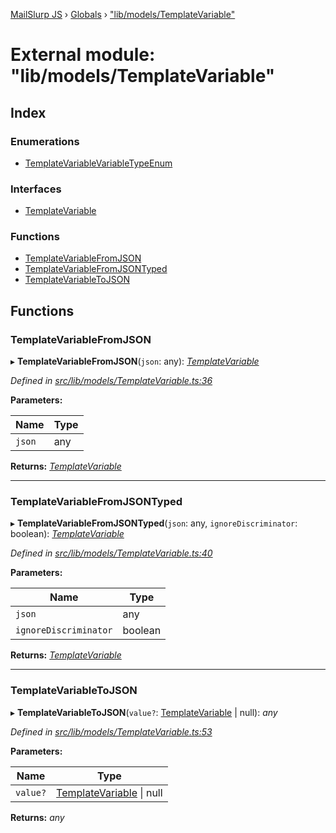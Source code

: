 [MailSlurp JS](../README.md) › [Globals](../globals.md) › ["lib/models/TemplateVariable"](_lib_models_templatevariable_.md)

# External module: "lib/models/TemplateVariable"

## Index

### Enumerations

* [TemplateVariableVariableTypeEnum](../enums/_lib_models_templatevariable_.templatevariablevariabletypeenum.md)

### Interfaces

* [TemplateVariable](../interfaces/_lib_models_templatevariable_.templatevariable.md)

### Functions

* [TemplateVariableFromJSON](_lib_models_templatevariable_.md#templatevariablefromjson)
* [TemplateVariableFromJSONTyped](_lib_models_templatevariable_.md#templatevariablefromjsontyped)
* [TemplateVariableToJSON](_lib_models_templatevariable_.md#templatevariabletojson)

## Functions

###  TemplateVariableFromJSON

▸ **TemplateVariableFromJSON**(`json`: any): *[TemplateVariable](../interfaces/_lib_models_templatevariable_.templatevariable.md)*

*Defined in [src/lib/models/TemplateVariable.ts:36](https://github.com/mailslurp/mailslurp-client-ts-js/blob/fc9510a/src/lib/models/TemplateVariable.ts#L36)*

**Parameters:**

Name | Type |
------ | ------ |
`json` | any |

**Returns:** *[TemplateVariable](../interfaces/_lib_models_templatevariable_.templatevariable.md)*

___

###  TemplateVariableFromJSONTyped

▸ **TemplateVariableFromJSONTyped**(`json`: any, `ignoreDiscriminator`: boolean): *[TemplateVariable](../interfaces/_lib_models_templatevariable_.templatevariable.md)*

*Defined in [src/lib/models/TemplateVariable.ts:40](https://github.com/mailslurp/mailslurp-client-ts-js/blob/fc9510a/src/lib/models/TemplateVariable.ts#L40)*

**Parameters:**

Name | Type |
------ | ------ |
`json` | any |
`ignoreDiscriminator` | boolean |

**Returns:** *[TemplateVariable](../interfaces/_lib_models_templatevariable_.templatevariable.md)*

___

###  TemplateVariableToJSON

▸ **TemplateVariableToJSON**(`value?`: [TemplateVariable](../interfaces/_lib_models_templatevariable_.templatevariable.md) | null): *any*

*Defined in [src/lib/models/TemplateVariable.ts:53](https://github.com/mailslurp/mailslurp-client-ts-js/blob/fc9510a/src/lib/models/TemplateVariable.ts#L53)*

**Parameters:**

Name | Type |
------ | ------ |
`value?` | [TemplateVariable](../interfaces/_lib_models_templatevariable_.templatevariable.md) &#124; null |

**Returns:** *any*

